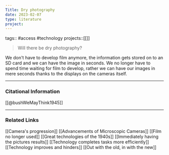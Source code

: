 ```yaml
---
Title: Dry photography
date: 2023-02-07
type: literature
project:
---
```

tags:: #access #technology 
projects::[[]]

> Will there be dry photography?

We don't have to develop film anymore, the information gets stored on to an SD card and we can have the image in seconds. We no longer have to spend time waiting for film to develop, rather we can have our images in mere seconds thanks to the displays on the cameras itself.

---
### Citational Information

[[@bushWeMayThink1945]]

---

### Related Links

[[Camera's progression]]
[[Advancements of Microscopic Cameras]]
[[Film no longer used]]
[[Great technologies of the 1940s]]
[[Immediately having the pictures results]]
[[Technology completes tasks more efficiently]]
[[Technology improves and hinders]]
[[Out with the old, in with the new]]